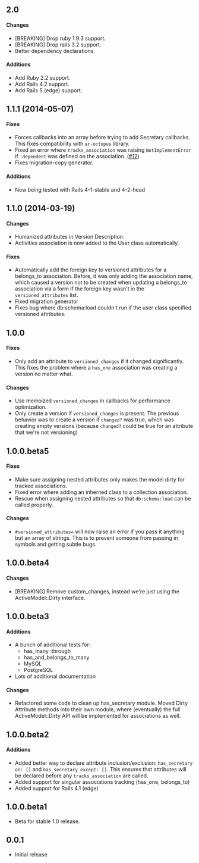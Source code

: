 
## 2.0
#### Changes
* [BREAKING] Drop ruby 1.9.3 support.
* [BREAKING] Drop rails 3.2 support.
* Better dependency declarations.

#### Additions
* Add Ruby 2.2 support.
* Add Rails 4.2 support.
* Add Rails 5 (edge) support.


## 1.1.1 (2014-05-07)
#### Fixes
* Forces callbacks into an array before trying to add Secretary callbacks. This fixes compatibility with `ar-octopus` library.
* Fixed an error where `tracks_association` was raising `NotImplementError` if `:dependent` was defined on the association. ([#12](https://github.com/SCPR/secretary-rails/issues/12))
* Fixes migration-copy generator.

#### Additions
* Now being tested with Rails 4-1-stable and 4-2-head


## 1.1.0 (2014-03-19)
#### Changes
* Humanized attributes in Version Description.
* Activities association is now added to the User class automatically.

#### Fixes
* Automatically add the foreign key to versioned attributes for a belongs_to
  association. Before, it was only adding the association name, which caused
  a version not to be created when updating a belongs_to association via a form
  if the foreign key wasn't in the `versioned_attributes` list.
* Fixed migration generator
* Fixes bug where db:schema:load couldn't run if the user class specified versioned attributes.


## 1.0.0
#### Fixes
* Only add an attribute to `versioned_changes` if it changed significantly.
  This fixes the problem where a `has_one` association was creating a version
  no matter what.

#### Changes
* Use memoized `versioned_changes` in callbacks for performance optimization.
* Only create a version if `versioned_changes` is present. The previous
  behavior was to create a version if `changed?` was true, which was creating
  empty versions (because `changed?` could be true for an attribute that we're
  not versioning)


## 1.0.0.beta5
#### Fixes
* Make sure assigning nested attributes only makes the model dirty for tracked
  associations.
* Fixed error where adding an inherited class to a collection association.
* Rescue when assigning nested attributes so that `db:schema:load` can be
  called properly.

#### Changes
* `#versioned_attributes=` will now raise an error if you pass it anything but
  an array of strings. This is to prevent someone from passing in symbols
  and getting subtle bugs.


## 1.0.0.beta4
#### Changes
* [BREAKING] Remove custom_changes, instead we're just using the
  ActiveModel::Dirty interface.


## 1.0.0.beta3
#### Additions
* A bunch of additional tests for:
  * has_many :through
  * has_and_belongs_to_many
  * MySQL
  * PostgreSQL
* Lots of additional documentation

#### Changes
* Refactored some code to clean up has_secretary module. Moved Dirty Attribute
  methods into their own module, where (eventually) the full ActiveModel::Dirty
  API will be implemented for associations as well.


## 1.0.0.beta2
#### Additions
* Added better way to declare attribute inclusion/exclusion:
  `has_secretary on: []` and `has_secretary except: []`. This ensures that
  attributes will be declared before any `tracks_association` are called.
* Added support for singular associations tracking (has_one, belongs_to)
* Added support for Rails 4.1 (edge)


## 1.0.0.beta1
* Beta for stable 1.0 release.


## 0.0.1
* Initial release
